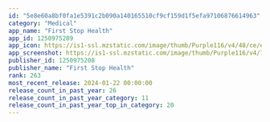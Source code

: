 ```yaml
---
id: "5e8e60a8bf0fa1e5391c2b090a140165510cf9cf159d1f5efa97106876614963"
category: "Medical"
app_name: "First Stop Health"
app_id: 1250975209
app_icon: https://is1-ssl.mzstatic.com/image/thumb/Purple116/v4/48/ce/e6/48cee6be-299b-7704-86ec-6d7823c7e83b/AppIcon-1x_U007emarketing-0-7-0-85-220.png/1024x1024bb.png
app_screenshot: https://is1-ssl.mzstatic.com/image/thumb/Purple116/v4/75/dc/ae/75dcaef4-e93f-c93a-2bc1-3f8987ff56f7/tns.vexokunz.png/1242x2688bb.png
publisher_id: 1250975208
publisher_name: "First Stop Health"
rank: 263
most_recent_release: 2024-01-22 00:00:00
release_count_in_past_year: 26
release_count_in_past_year_category: 11
release_count_in_past_year_top_in_category: 20
---
```

